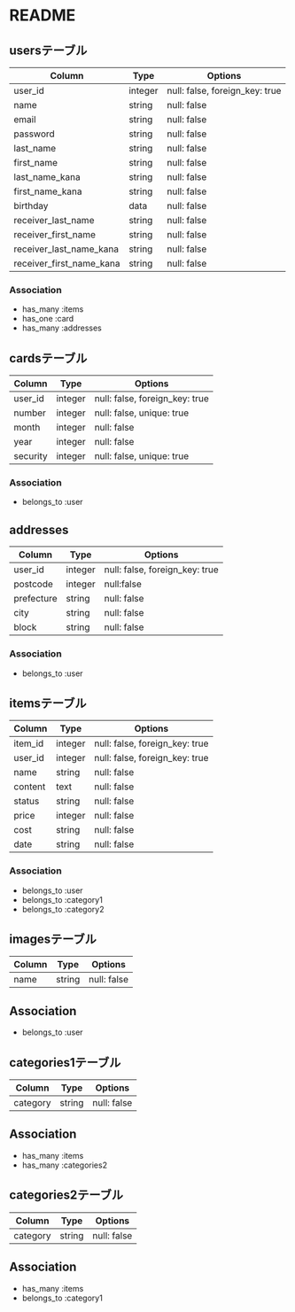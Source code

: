 # README

## usersテーブル
|Column|Type|Options|
|------|----|-------|
|user_id|integer|null: false, foreign_key: true|
|name|string|null: false|
|email|string|null: false|
|password|string|null: false|
|last_name|string|null: false|
|first_name|string|null: false|
|last_name_kana|string|null: false|
|first_name_kana|string|null: false|
|birthday|data|null: false|
|receiver_last_name|string|null: false|
|receiver_first_name|string|null: false|
|receiver_last_name_kana|string|null: false|
|receiver_first_name_kana|string|null: false|

### Association
- has_many :items
- has_one  :card
- has_many :addresses

## cardsテーブル  
|Column|Type|Options|
|------|----|-------|
|user_id|integer|null: false, foreign_key: true|
|number|integer|null: false, unique: true|
|month|integer|null: false|
|year|integer|null: false|
|security|integer|null: false, unique: true|

### Association
- belongs_to :user

## addresses
|Column|Type|Options|
|------|----|-------|
|user_id|integer|null: false, foreign_key: true|
|postcode|integer|null:false|
|prefecture|string|null: false|
|city|string|null: false|
|block|string|null: false|

### Association
- belongs_to :user


## itemsテーブル  
|Column|Type|Options|
|------|----|-------|
|item_id|integer|null: false, foreign_key: true|
|user_id|integer|null: false, foreign_key: true|
|name|string|null: false|
|content|text|null: false|
|status|string|null: false|
|price|integer|null: false|
|cost|string|null: false|
|date|string|null: false|

### Association
- belongs_to :user
- belongs_to :category1
- belongs_to :category2


## imagesテーブル
|Column|Type|Options|
|------|----|-------|
|name|string|null: false|

## Association
- belongs_to :user

## categories1テーブル  
|Column|Type|Options|
|------|----|-------|
|category|string|null: false|

## Association
- has_many :items
- has_many :categories2

## categories2テーブル  
|Column|Type|Options|
|------|----|-------|
|category|string|null: false|

## Association
- has_many :items
- belongs_to :category1